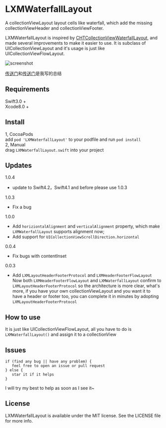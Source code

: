 # LXMWaterfallLayout
A collectionViewLayout layout cells like waterfall, which add the missing collectionViewHeader and collectionViewFooter.

LXMWaterfallLayout is inspired by [CHTCollectionViewWaterfallLayout](https://github.com/chiahsien/CHTCollectionViewWaterfallLayout), and made several improvements to make it easier to use. It is subclass of UICollectionViewLayout and it's usage is just like UICollectionViewFlowLayout.    

![screenshot](https://github.com/Phelthas/LXMWaterfallLayout/blob/master/ScreenShots/LXMWaterfallLayout.gif)

[传送门](http://www.jianshu.com/p/82daa5db4a74)和[传送门](http://www.jianshu.com/p/21f97112cc8e)是我写的总结
## Requirements
Swift3.0 +   
Xcode8.0 +    



## Install
1, CocoaPods    
   add `pod 'LXMWaterfallLayout'` to your podfile and run `pod install`    
2, Manual    
   drag `LXMWaterfallLayout.swift` into your project 


## Updates
1.0.4
* update to Swift4.2，Swift4.1 and before please use 1.0.3

1.0.3    
* Fix a bug    

1.0.0    
* Add `horiziontalAlignment` and `verticalAlignment` property, which make `LXMWaterfallLayout` supports alignment now;    
* Add support for `UICollectionViewScrollDirection.horizontal`    

0.0.4  
* Fix bugs with contentInset    

0.0.3  
* Add `LXMLayoutHeaderFooterProtocol` and `LXMHeaderFooterFlowLayout`    
Now both `LXMHeaderFooterFlowLayout` and `LXMWaterfallLayout` confirm to `LXMLayoutHeaderFooterProtocol` so the architecture is more clear, what's more, if you have your own collectionViewLayout and you want it to have a header or footer too, you can complete it in minutes by adopting `LXMLayoutHeaderFooterProtocol`
      

## How to use
It is just like UICollectionViewFlowLayout, all you have to do is `LXMWaterfallLayout()` and assign it to a collectionView

## Issues
```
if (find any bug || have any problem) {
   feel free to open an issue or pull request
} else {
   star it if it helps
}
```
I will try my best to help as soon as I see it~

## License
LXMWaterfallLayout is available under the MIT license. See the LICENSE file for more info.

